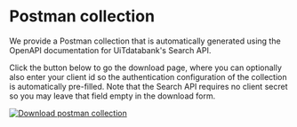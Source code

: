 # Postman collection

We provide a Postman collection that is automatically generated using the OpenAPI documentation for UiTdatabank's Search API. 

Click the button below to go the download page, where you can optionally also enter your client id so the authentication configuration of the collection is automatically pre-filled. Note that the Search API requires no client secret so you may leave that field empty in the download form.

<!-- focus: false -->

[![Download postman collection](https://postman.publiq.be/postman-download.svg)](https://postman.publiq.be/?api=udb-search)
